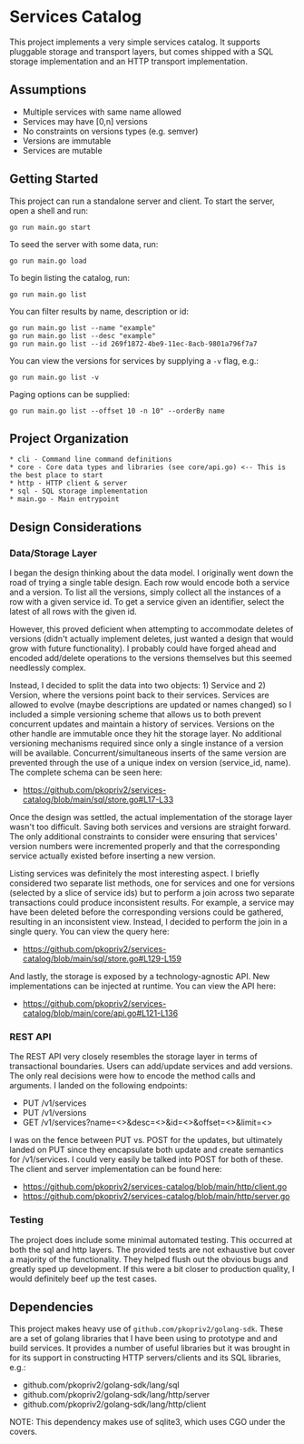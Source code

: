 # Services Catalog

This project implements a very simple services catalog. It supports
pluggable storage and transport layers, but comes shipped with a SQL
storage implementation and an HTTP transport implementation.

## Assumptions

* Multiple services with same name allowed
* Services may have [0,n] versions
* No constraints on versions types (e.g. semver)
* Versions are immutable
* Services are mutable

## Getting Started

This project can run a standalone server and client. To start the server,
open a shell and run:

```
go run main.go start
```

To seed the server with some data, run:
```
go run main.go load
```

To begin listing the catalog, run:
```
go run main.go list
```

You can filter results by name, description or id:
```
go run main.go list --name "example"
go run main.go list --desc "example"
go run main.go list --id 269f1872-4be9-11ec-8acb-9801a796f7a7
```

You can view the versions for services by supplying a `-v` flag, e.g.:
```
go run main.go list -v
```

Paging options can be supplied:
```
go run main.go list --offset 10 -n 10" --orderBy name
```

## Project Organization

```
* cli - Command line command definitions
* core - Core data types and libraries (see core/api.go) <-- This is the best place to start
* http - HTTP client & server
* sql - SQL storage implementation
* main.go - Main entrypoint
```

## Design Considerations

### Data/Storage Layer

I began the design thinking about the data model. I originally went down the road of trying 
a single table design. Each row would encode both a service and a version. To list all the
versions, simply collect all the instances of a row with a given service id. To get a service
given an identifier, select the latest of all rows with the given id.

However, this proved deficient when attempting to accommodate deletes of versions (didn't
actually implement deletes, just wanted a design that would grow with future functionality).
I probably could have forged ahead and encoded add/delete operations to the versions 
themselves but this seemed needlessly complex.

Instead, I decided to split the data into two objects: 1) Service and 2) Version, where the
versions point back to their services. Services are allowed to evolve (maybe descriptions 
are updated or names changed) so I included a simple versioning scheme that allows us to
both prevent concurrent updates and maintain a history of services. Versions on the other
handle are immutable once they hit the storage layer. No additional versioning mechanisms
required since only a single instance of a version will be available. Concurrent/simultaneous
inserts of the same version are prevented through the use of a unique index on version 
(service\_id, name). The complete schema can be seen here:

* https://github.com/pkopriv2/services-catalog/blob/main/sql/store.go#L17-L33

Once the design was settled, the actual implementation of the storage layer wasn't too 
difficult. Saving both services and versions are straight forward. The only additional
constraints to consider were ensuring that services' version numbers were incremented
properly and that the corresponding service actually existed before inserting a new
version. 

Listing services was definitely the most interesting aspect. I briefly considered
two separate list methods, one for services and one for versions (selected by a slice 
of service ids) but to perform a join across two separate transactions could produce
inconsistent results. For example, a service may have been deleted before the corresponding
versions could be gathered, resulting in an inconsistent view. Instead, I decided to 
perform the join in a single query. You can view the query here:

* https://github.com/pkopriv2/services-catalog/blob/main/sql/store.go#L129-L159

And lastly, the storage is exposed by a technology-agnostic API. New implementations
can be injected at runtime. You can view the API here:

* https://github.com/pkopriv2/services-catalog/blob/main/core/api.go#L121-L136

### REST API

The REST API very closely resembles the storage layer in terms of transactional
boundaries. Users can add/update services and add versions. The only real
decisions were how to encode the method calls and arguments. I landed on the 
following endpoints:

 * PUT /v1/services
 * PUT /v1/versions
 * GET /v1/services?name=<>&desc=<>&id=<>&offset=<>&limit=<>

I was on the fence between PUT vs. POST for the updates, but ultimately landed
on PUT since they encapsulate both update and create semantics for /v1/services.
I could very easily be talked into POST for both of these. The client and server 
implementation can be found here:

* https://github.com/pkopriv2/services-catalog/blob/main/http/client.go
* https://github.com/pkopriv2/services-catalog/blob/main/http/server.go

### Testing

The project does include some minimal automated testing. This occurred
at both the sql and http layers. The provided tests are not exhaustive
but cover a majority of the functionality. They helped flush out the obvious
bugs and greatly sped up development. If this were a bit closer to production
quality, I would definitely beef up the test cases.

## Dependencies

This project makes heavy use of `github.com/pkopriv2/golang-sdk`. These 
are a set of golang libraries that I have been using to prototype and 
and build services. It provides a number of useful libraries but it
was brought in for its support in constructing HTTP servers/clients 
and its SQL libraries, e.g.:

* github.com/pkopriv2/golang-sdk/lang/sql
* github.com/pkopriv2/golang-sdk/lang/http/server
* github.com/pkopriv2/golang-sdk/lang/http/client

NOTE: This dependency makes use of sqlite3, which uses CGO under the
covers. 
